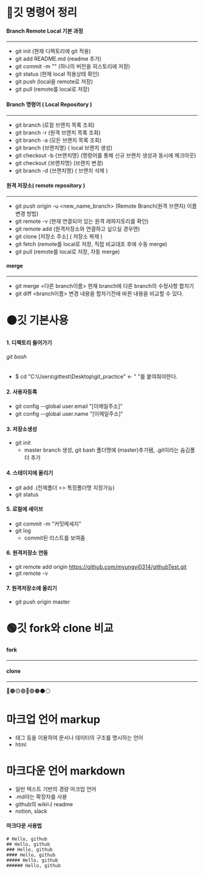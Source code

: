 # 🔴깃 명령어 정리

#### Branch Remote Local 기본 과정

---

- git init (현재 디렉토리에 git 적용)
- git add README.md (readme 추가)
- git commit -m "" (하나의 버전을 히스토리에 저장)
- git status (현재 local 적용상태 확인)
- git push (local을 remote로 저장)
- git pull (remote를 local로 저장)

#### Branch 명령어 ( Local Repository )
---
- git branch (로컬 브랜치 목록 조회)
- git branch -r (원격 브랜치 목록 조회)
- git branch -a (모든 브랜치 목록 조회)
- git branch {브랜치명} ( local 브랜치 생성)
- git checkout -b {브랜치명} (명령어를 통해 신규 브랜치 생성과 동시에 체크아웃)
- git checkout {브랜치명} (브랜치 변경)
- git branch -d {브랜치명} ( 브랜치 삭제 )

#### 원격 저장소( remote repository )

---

- git push origin -u <new_name_branch> (Remote Branch(원격 브랜치) 이름 변경 방법)
- git remote -v (현재 연결되어 있는 원격 레파지토리를 확인)
- git remote add <name> <url> (원격저장소와 연결하고 싶으실 경우엔)
- git clone [저장소 주소] ( 저장소 복제 )
- git fetch (remote를 local로 저장, 직접 비교대조 후에 수동 merge)
- git pull (remote를 local로 저장, 자동 merge)
#### merge
---
- git merge <다른 branch이름>   현재 branch에 다른 branch의 수정사항 합치기
- git diff <branch이름>    변경 내용을 합차기전에 바뀐 내용을 비교할 수 있다. 
                                              
# 🟠깃 기본사용
#### 1. 디렉토리 들어가기

###### git bash
- $ cd "C:\Users\gittest\Desktop\git_practice"  <- " "를 붙여줘야한다.                                                 
                                                 
                                                 
#### 2. 사용자등록

- git config --global user.email "[이메일주소]"
- git config --global user.name "[이메일주소]"                                                 
#### 3. 저장소생성

- git init
  + master branch 생성, git bash 폴더명에 (master)추가됌, .git이라는 숨김폴더 추가                                       
#### 4. 스테이지에 올리기

- git add .(전체폴더 >> 특정폴더명 지정가능)
- git status
#### 5. 로컬에 세이브

- git commit -m "커밋메세지"
- git log 
  + commit된 리스트를 보여줌
#### 6. 원격저장소 연동

- git remote add origin https://github.com/myungyi0314/githubTest.git
- git remote -v
#### 7. 원격저장소에 올리기

- git push origin master 

# 🟢깃 fork와 clone 비교
#### fork
---
#### clone
---
🔴🟠🟡🟢🔵🟣🟤⚫⚪                                                 
# 마크업 언어 markup
- 태그 등을 이용하여 문서나 데이터의 구조를 명시하는 언어
- html
# 마크다운 언어 markdown
- 일반 텍스트 기반의 경량 마크업 언어
- .md라는 확장자를 사용
- github의 wiki나 readme
- notion, slack                                                   

#### 마크다운 사용법
```
# Hello, github
## Hello, github
### Hello, github
#### Hello, github
##### Hello, github
###### Hello, github
```
  

